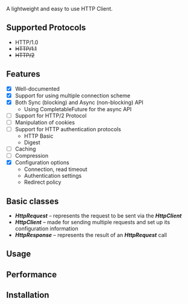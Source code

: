 A lightweight and easy to use HTTP Client.

## Supported Protocols
- HTTP/1.0
- ~~HTTP/1.1~~
- ~~HTTP/2~~

## Features
* [x] Well-documented
* [x] Support for using multiple connection scheme
* [x] Both Sync (blocking) and Async (non-blocking) API
  - Using CompletableFuture for the async API
* [ ] Support for HTTP/2 Protocol
* [ ] Manipulation of cookies
* [ ] Support for HTTP authentication protocols
  - HTTP Basic
  - Digest
* [ ] Caching
* [ ] Compression
* [x] Configuration options
  - Connection, read timeout
  - Authentication settings
  - Redirect policy

## Basic classes
   - **_HttpRequest_** – represents the request to be sent via the **_HttpClient_**
   - **_HttpClient_** – made for sending multiple requests and set up its configuration information
   - **_HttpResponse_** – represents the result of an **_HttpRequest_** call

## Usage

## Performance

## Installation
